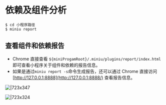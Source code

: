 
# 依赖及组件分析


```shell
$ cd 小程序路径
$ miniu report
```



## 查看组件和依赖报告

- Chrome 直接查看 `${miniProgamRoot}/.miniu/plugins/report/index.html` 即可查看小程序关于组件和依赖的报告信息。
- 如果是通过` miniu report -s `命令生成报告，还可以通过 Chrome 直接访问 [http://127.0.0.1:8888](http://127.0.0.1:8888/) 查看报告信息。

![|723x347](https://cdn.nlark.com/yuque/0/2021/png/179989/1621432039197-9ae7af8a-7afc-4362-8a70-bfc82b398613.png#align=left&display=inline&height=681&margin=%5Bobject%20Object%5D&name=image.png&originHeight=1362&originWidth=2840&size=1492528&status=done&style=none&width=1420)


![|723x324](https://cdn.nlark.com/yuque/0/2021/png/179989/1621431988799-ce07abc7-e2e7-4a12-85c6-8e69beec7885.png#align=left&display=inline&height=624&margin=%5Bobject%20Object%5D&name=image.png&originHeight=1248&originWidth=2786&size=488774&status=done&style=none&width=1393)


